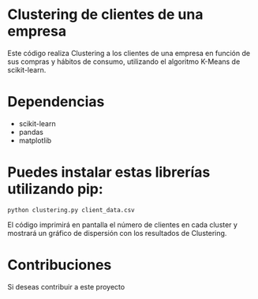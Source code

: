 # Clustering de clientes de una empresa
Este código realiza Clustering a los clientes de una empresa en función de sus compras y hábitos de consumo, utilizando el algoritmo K-Means de scikit-learn.
# Dependencias

* scikit-learn
* pandas
* matplotlib

# Puedes instalar estas librerías utilizando pip: 

``` python clustering.py client_data.csv ```

El código imprimirá en pantalla el número de clientes en cada cluster y mostrará un gráfico de dispersión con los resultados de Clustering.


# Contribuciones
Si deseas contribuir a este proyecto
